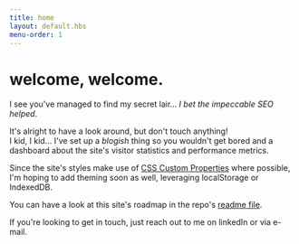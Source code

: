 ```yaml
---
title: home
layout: default.hbs
menu-order: 1
---
```


# welcome, welcome.

I see you've managed to find my secret lair... _I bet the impeccable SEO helped_.

It's alright to have a look around, but don't touch anything!<br>
I kid, I kid... I've set up a _blogish_ thing so you wouldn't get bored
and a dashboard about the site's visitor statistics and performance metrics.

Since the site's styles make use of [CSS Custom Properties](https://developer.mozilla.org/en-US/docs/Web/CSS/--*) where possible,
I'm hoping to add theming soon as well, leveraging localStorage or IndexedDB.

You can have a look at this site's roadmap in the repo's [readme file](https://github.com/andreasvirkus/andreasvirkus.github.io).

If you're looking to get in touch, just reach out to me on linkedIn or via e-mail.
